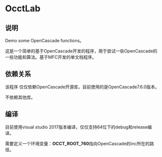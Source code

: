 # OcctLab
## 说明

Demo some OpenCascade functions。

这是一个简单的基于OpenCascade开发的程序，用于尝试一些OpenCascade的一些功能和算法。基于MFC开发的单文档程序。

## 依赖关系

该程序 仅仅依赖OpenCascade开源库，目前使用的是OpenCascade7.6.0版本。

不依赖其他库。

## 编译

目前使用visual studio 2017版本编译，仅仅支持64位下的debug和release编译。

需要定义一个环境变量：**OCCT_ROOT_760**指向OpenCascade的inc所在的路径。

